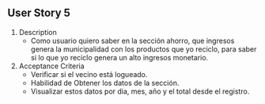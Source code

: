 ## User Story 5
1. Description
	 - Como usuario quiero saber en la sección ahorro, que ingresos genera la municipalidad con los productos que yo reciclo, para saber si lo que yo reciclo genera un alto ingresos monetario.
2. Acceptance Criteria
	- Verificar si el vecino está logueado.
	- Habilidad de Obtener los datos de la sección.
	- Visualizar estos datos por dia, mes, año y el total desde el registro.


